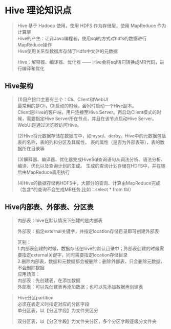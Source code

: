# Hive 理论知识点

> Hive 基于 Hadoop 使用，使用 HDFS 作为存储层，使用 MapReduce 作为计算层     
> Hive的产生：让非Java编程者，使用sql的方式对hdfs的数据进行MapReduce操作   
> Hive使用关系型数据库存储了Hdfs中文件的元数据
>
> Hive：解释器、编译器、优化器 —— Hive会将sql语句转换成MR代码，进行编译和优化

## Hive架构
> (1)用户接口主要有三个：Cli、Client和WebUI   
> 最常用的是Cli，Cli启动的时候，会同时启动一个Hive副本。    
> Client是Hive的客户端，用户连接至Hive Server。再启动Client模式的时候，需要指定Hive Server所在节点，并且在该节点启动Hive Server。     
> WebUI是通过浏览器访问Hive。   
> 
> (2)Hive将元数据存储在数据库中，如mysql、derby。Hive中的元数据包括表的名称，表的列和分区及其属性，
> 表的属性（是否为外部表等），表的数据所在目录等    
> 
> (3)解释器、编译器、优化器完成HiveSql查询语句从词法分析、语法分析、编译、优化以及查询计划的生成。
> 生成的查询计划存储在HDFS中，并在随后由MapReduce调用执行   
> 
> (4)Hive的数据存储再HDFS中，大部分的查询、计算由MapReduce完成
> （包含*的查询不会生成MR任务,比如：select * from tbl）
> 

## Hive内部表、外部表、分区表
> 内部表：hive在默认情况下创建的是内部表
>
> 外部表：指定external关键字，并指定location存储目录即可创建外部表
>
> 区别：   
> 1.内部表创建的时候，数据存储在hive的默认目录中；外部表创建的时候需要指定external关键字，同时需要指定location存储目录   
> 2.删除内部表，数据和元数据都会被删除；删除外部表，只会删除元数据，不会删除数据   
> 应用场景：   
> 内部表：先创建表，在添加数据    
> 外部表：可以先创建表再添加数据；也可以先添加数据再创建表


> Hive分区partition    
> 必须在表定义时指定对应的分区字段    
> 单分区表，以【分区字段】为文件夹区分
>
> 双分区表，以【分区字段】为文件夹分区，多个分区字段逐级分文件夹
